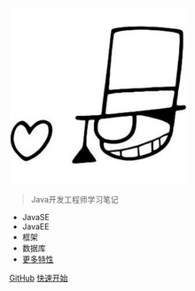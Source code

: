 <img src="media/bg.png" alt="java" title="java" />

> Java开发工程师学习笔记

- JavaSE
- JavaEE
- 框架
- 数据库
- [更多特性](#特性)

[GitHub](https://github.com/hutuxiaogui/docsify)
[快速开始](#快速开始)
